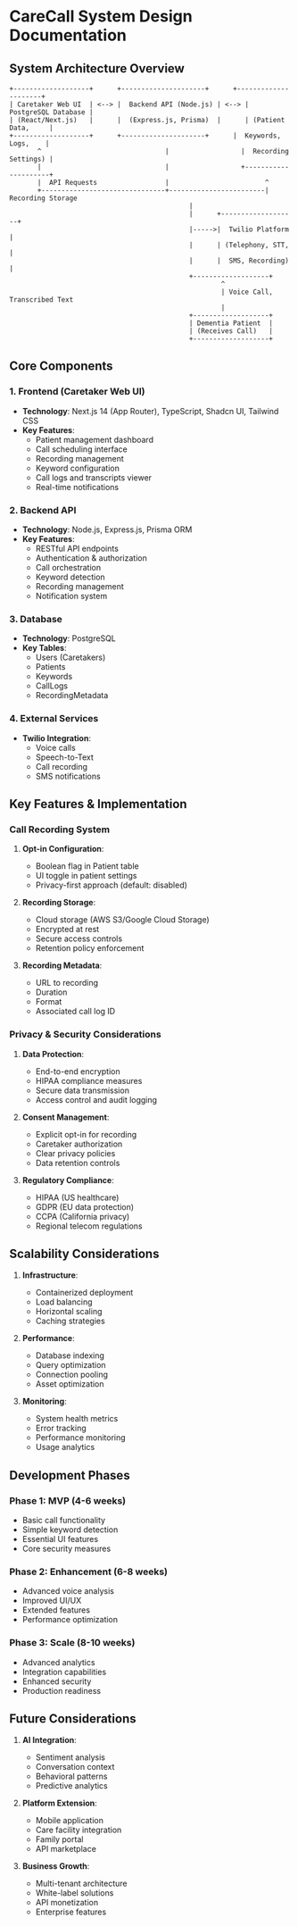 # CareCall System Design Documentation

## System Architecture Overview

```
+-------------------+      +---------------------+      +---------------------+
| Caretaker Web UI  | <--> |  Backend API (Node.js) | <--> | PostgreSQL Database |
| (React/Next.js)   |      |  (Express.js, Prisma)  |      | (Patient Data,     |
+-------------------+      +---------------------+      |  Keywords, Logs,    |
       ^                               |                  |  Recording Settings) |
       |                               |                  +---------------------+
       |  API Requests                 |                        ^
       +-------------------------------+------------------------| Recording Storage
                                             |
                                             |      +-------------------+
                                             |----->|  Twilio Platform  |
                                             |      | (Telephony, STT,   |
                                             |      |  SMS, Recording)  |
                                             +-------------------+
                                                     ^
                                                     | Voice Call, Transcribed Text
                                                     |
                                             +-------------------+
                                             | Dementia Patient  |
                                             | (Receives Call)   |
                                             +-------------------+
```

## Core Components

### 1. Frontend (Caretaker Web UI)
- **Technology**: Next.js 14 (App Router), TypeScript, Shadcn UI, Tailwind CSS
- **Key Features**:
  - Patient management dashboard
  - Call scheduling interface
  - Recording management
  - Keyword configuration
  - Call logs and transcripts viewer
  - Real-time notifications

### 2. Backend API
- **Technology**: Node.js, Express.js, Prisma ORM
- **Key Features**:
  - RESTful API endpoints
  - Authentication & authorization
  - Call orchestration
  - Keyword detection
  - Recording management
  - Notification system

### 3. Database
- **Technology**: PostgreSQL
- **Key Tables**:
  - Users (Caretakers)
  - Patients
  - Keywords
  - CallLogs
  - RecordingMetadata

### 4. External Services
- **Twilio Integration**:
  - Voice calls
  - Speech-to-Text
  - Call recording
  - SMS notifications

## Key Features & Implementation

### Call Recording System
1. **Opt-in Configuration**:
   - Boolean flag in Patient table
   - UI toggle in patient settings
   - Privacy-first approach (default: disabled)

2. **Recording Storage**:
   - Cloud storage (AWS S3/Google Cloud Storage)
   - Encrypted at rest
   - Secure access controls
   - Retention policy enforcement

3. **Recording Metadata**:
   - URL to recording
   - Duration
   - Format
   - Associated call log ID

### Privacy & Security Considerations

1. **Data Protection**:
   - End-to-end encryption
   - HIPAA compliance measures
   - Secure data transmission
   - Access control and audit logging

2. **Consent Management**:
   - Explicit opt-in for recording
   - Caretaker authorization
   - Clear privacy policies
   - Data retention controls

3. **Regulatory Compliance**:
   - HIPAA (US healthcare)
   - GDPR (EU data protection)
   - CCPA (California privacy)
   - Regional telecom regulations

## Scalability Considerations

1. **Infrastructure**:
   - Containerized deployment
   - Load balancing
   - Horizontal scaling
   - Caching strategies

2. **Performance**:
   - Database indexing
   - Query optimization
   - Connection pooling
   - Asset optimization

3. **Monitoring**:
   - System health metrics
   - Error tracking
   - Performance monitoring
   - Usage analytics

## Development Phases

### Phase 1: MVP (4-6 weeks)
- Basic call functionality
- Simple keyword detection
- Essential UI features
- Core security measures

### Phase 2: Enhancement (6-8 weeks)
- Advanced voice analysis
- Improved UI/UX
- Extended features
- Performance optimization

### Phase 3: Scale (8-10 weeks)
- Advanced analytics
- Integration capabilities
- Enhanced security
- Production readiness

## Future Considerations

1. **AI Integration**:
   - Sentiment analysis
   - Conversation context
   - Behavioral patterns
   - Predictive analytics

2. **Platform Extension**:
   - Mobile application
   - Care facility integration
   - Family portal
   - API marketplace

3. **Business Growth**:
   - Multi-tenant architecture
   - White-label solutions
   - API monetization
   - Enterprise features 